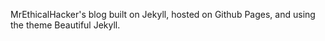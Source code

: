 MrEthicalHacker's blog built on Jekyll, hosted on Github Pages, and using the theme Beautiful Jekyll.
